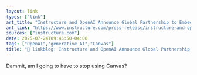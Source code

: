```yaml
---
layout: link
types: ["link"]
art_title: "Instructure and OpenAI Announce Global Partnership to Embed AI Learning Experiences within Canvas"
art_link: "https://www.instructure.com/press-release/instructure-and-openai-announce-global-partnership-embed-ai-learning-experiences"
sources: ["instructure.com"]
date: 2025-07-24T09:45:50-04:00
tags: ["OpenAI","generative AI","Canvas"]
title: "🔗 linkblog: Instructure and OpenAI Announce Global Partnership to Embed AI Learning Experiences within Canvas"
---
```

Dammit, am I going to have to stop using Canvas?